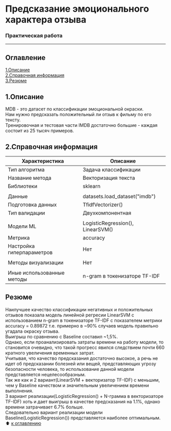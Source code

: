 # Предсказание эмоционального характера отзыва
### Практическая работа
---------
## Оглавление
[1.Описание]()   
[2.Справочная информация]()   
[3.Резюме]()

## 1.Описание 
MDB - это датасет по классификации эмоциональной окраски.  
Нам нужно предсказать положительный ли отзыв к фильму по его тексту.  
Тренировочная и тестовая части IMDB достаточно большие - каждая состоит из 25 тысяч примеров.

## 2.Справочная информация
|Характеристика| Описание |
|-|-|
| Тип алгоритма | Задача классификации |
| Название метода | Векторизация текста |
| Библиотеки | sklearn |
|<!-- -->|<!-- -->|
| Данные | datasets.load_dataset("imdb") |
| Подготовка данных | TfidfVectorizer() |
| Тип валидации | Двухкомпонентная |
|<!-- -->|<!-- -->|
| Модели ML |LogisticRegression(), LinearSVM() |
| Метрика | accuracy |
| Настройка гиперпараметров | Нет |
|<!-- -->|<!-- -->|
| Методы визуализации | Нет |
|<!-- -->|<!-- -->|
| Иные использованные методы |  n-gram в токенизаторе TF-IDF |

## Резюме
  Наилучшее качество классификации негативных и положительных отзывов показала модель линейной регресии LinearSVM с использованием n-gram в токенизаторе TF-IDF с показателем метрики accuracy = 0.89872 т.е. примерно в ~90% случаев модель правильно угадала окраску отзыва.  
Выигрыш по сравнению с Baseline составил ~1,5%.   
Однако, если проанализировать затраты времени на работу модели, то становится очевидно, что такой прогресс явился следствием почти 660 кратного увеличения временных затрат.  
Учитывая, что качество предсказания достаточно высокое, а речь не идет об предсказании болезней или вещей, представляющих угрозу безопасности человека, то использование данной модели представляется нецелесообразным.  
Так же как и 2 вариант(LinearSVM + векторизатор TF-IDF) с меньшим, чем у Baseline качеством и значительным увеличением времени выполнения.  
3 вариант реализации(LogisticRegression() + N-грамма в векторизаторе TF-IDF) хоть и дает выигрыш в качестве предсказания на 1.1%, однако времени затрачивает 6.7% больше.  
Следовательно вариант реализации модели Baseline(LogisticRegression()) представляется наиболее оптимальным.  
:arrow_up: [к оглавлению]()
